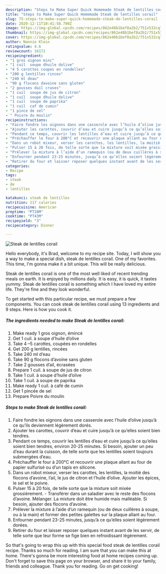 ```yaml
---
description: "Steps to Make Super Quick Homemade Steak de lentilles corail"
title: "Steps to Make Super Quick Homemade Steak de lentilles corail"
slug: 75-steps-to-make-super-quick-homemade-steak-de-lentilles-corail
date: 2020-12-11T10:41:58.790Z
image: https://img-global.cpcdn.com/recipes/862e48b1bef8a2b2/751x532cq70/steak-de-lentilles-corail-photo-principale-de-la-recette.jpg
thumbnail: https://img-global.cpcdn.com/recipes/862e48b1bef8a2b2/751x532cq70/steak-de-lentilles-corail-photo-principale-de-la-recette.jpg
cover: https://img-global.cpcdn.com/recipes/862e48b1bef8a2b2/751x532cq70/steak-de-lentilles-corail-photo-principale-de-la-recette.jpg
author: Nannie Klein
ratingvalue: 4.6
reviewcount: 16172
recipeingredient:
- "1 gros oignon minc"
- "1 cuil  soupe dhuile dolive"
- "4 5 carottes coupes en rondelles"
- "200 g lentilles rinces"
- "240 ml deau"
- "90 g flocons davoine sans gluten"
- "2 gousses dail crases"
- "1 cuil  soupe de jus de citron"
- "1 cuil  soupe dhuile dolive"
- "1 cuil  soupe de paprika"
- "1 cuil  caf de cumin"
- "1 pince de sel"
- " Poivre du moulin"
recipeinstructions:
- "Faire fondre les oignons dans une casserole avec l’huile d’olive jusqu’à ce qu’ils deviennent légèrement dorés."
- "Ajouter les carottes, couvrir d’eau et cuire jusqu’à ce qu’elles soient bien tendres."
- "Pendant ce temps, couvrir les lentilles d’eau et cuire jusqu’à ce qu’elles soient bien tendres, environ 20-25 minutes. Si besoin, ajouter un peu d’eau durant la cuisson, de telle sorte que les lentilles soient toujours submergées d’eau."
- "Préchauffer le four à 200°C et recouvrir une plaque allant au four de papier sulfurisé ou d’un tapis en silicone."
- "Dans un robot mixeur, verser les carottes, les lentilles, la moitié des flocons d’avoine, l’ail, le jus de citron et l’huile d’olive. Ajouter les épices, le sel et le poivre."
- "Pulser 15 à 20 fois, de telle sorte que la mixture soit mixée grossièrement. Transférer dans un saladier avec le reste des flocons d’avoine. Mélanger. La mixture doit être humide mais malléable. Si besoin, ajouter des flocons d’avoine."
- "Prélever la mixture à l’aide d’un ramequin (ou de deux cuillères à soupe, ou à la main) et former des petites galettes sur la plaque allant au four."
- "Enfourner pendant 23-25 minutes, jusqu’à ce qu’elles soient légèrement dorées."
- "Retirer du four et laisser reposer quelques instant avant de les servir, de telle sorte que leur forme se fige bien en refroidissant légèrement."
categories:
- Recipe
tags:
- steak
- de
- lentilles

katakunci: steak de lentilles 
nutrition: 217 calories
recipecuisine: American
preptime: "PT28M"
cooktime: "PT43M"
recipeyield: "3"
recipecategory: Dinner

---
```



![Steak de lentilles corail](https://img-global.cpcdn.com/recipes/862e48b1bef8a2b2/751x532cq70/steak-de-lentilles-corail-photo-principale-de-la-recette.jpg)

Hello everybody, it's Brad, welcome to my recipe site. Today, I will show you a way to make a special dish, steak de lentilles corail. One of my favorites. This time, I'm gonna make it a bit unique. This will be really delicious.

Steak de lentilles corail is one of the most well liked of recent trending meals on earth. It is enjoyed by millions daily. It is easy, it is quick, it tastes yummy. Steak de lentilles corail is something which I have loved my entire life. They're fine and they look wonderful.




To get started with this particular recipe, we must prepare a few components. You can cook steak de lentilles corail using 13 ingredients and 9 steps. Here is how you cook it.

<!--inarticleads1-->

##### The ingredients needed to make Steak de lentilles corail:

1. Make ready 1 gros oignon, émincé
1. Get 1 cuil. à soupe d’huile d’olive
1. Take 4 –5 carottes, coupées en rondelles
1. Get 200 g lentilles, rincées
1. Take 240 ml d’eau
1. Take 90 g flocons d’avoine sans gluten
1. Take 2 gousses d’ail, écrasées
1. Prepare 1 cuil. à soupe de jus de citron
1. Take 1 cuil. à soupe d’huile d’olive
1. Take 1 cuil. à soupe de paprika
1. Make ready 1 cuil. à café de cumin
1. Get 1 pincée de sel
1. Prepare  Poivre du moulin




<!--inarticleads2-->

##### Steps to make Steak de lentilles corail:

1. Faire fondre les oignons dans une casserole avec l’huile d’olive jusqu’à ce qu’ils deviennent légèrement dorés.
1. Ajouter les carottes, couvrir d’eau et cuire jusqu’à ce qu’elles soient bien tendres.
1. Pendant ce temps, couvrir les lentilles d’eau et cuire jusqu’à ce qu’elles soient bien tendres, environ 20-25 minutes. Si besoin, ajouter un peu d’eau durant la cuisson, de telle sorte que les lentilles soient toujours submergées d’eau.
1. Préchauffer le four à 200°C et recouvrir une plaque allant au four de papier sulfurisé ou d’un tapis en silicone.
1. Dans un robot mixeur, verser les carottes, les lentilles, la moitié des flocons d’avoine, l’ail, le jus de citron et l’huile d’olive. Ajouter les épices, le sel et le poivre.
1. Pulser 15 à 20 fois, de telle sorte que la mixture soit mixée grossièrement. - Transférer dans un saladier avec le reste des flocons d’avoine. Mélanger. La mixture doit être humide mais malléable. Si besoin, ajouter des flocons d’avoine.
1. Prélever la mixture à l’aide d’un ramequin (ou de deux cuillères à soupe, ou à la main) et former des petites galettes sur la plaque allant au four.
1. Enfourner pendant 23-25 minutes, jusqu’à ce qu’elles soient légèrement dorées.
1. Retirer du four et laisser reposer quelques instant avant de les servir, de telle sorte que leur forme se fige bien en refroidissant légèrement.




So that's going to wrap this up with this special food steak de lentilles corail recipe. Thanks so much for reading. I am sure that you can make this at home. There's gonna be more interesting food at home recipes coming up. Don't forget to save this page on your browser, and share it to your family, friends and colleague. Thank you for reading. Go on get cooking!

